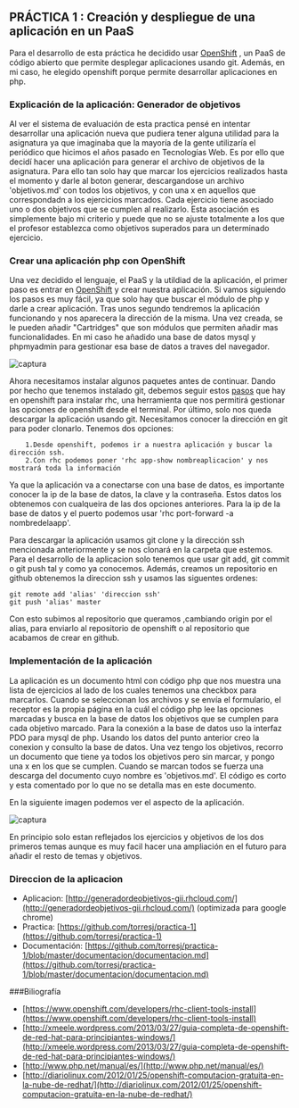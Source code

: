 ## PRÁCTICA 1 : Creación y despliegue de una aplicación en un PaaS

Para el desarrollo de esta práctica he decidido usar [OpenShift](https://www.openshift.com/) , un PaaS de código abierto que permite
desplegar aplicaciones usando git. Además, en mi caso, he elegido openshift porque permite desarrollar aplicaciones en php.


### Explicación de la aplicación: Generador de objetivos

Al ver el sistema de evaluación de esta practica pensé en intentar desarrollar una aplicación nueva que pudiera tener alguna 
utilidad para la asignatura ya que imaginaba que la mayoría de la gente utilizaría el periódico que hicimos el años pasado
en Tecnologías Web. Es por ello que decidí hacer una aplicación para generar el archivo de objetivos de la asignatura.
Para ello tan solo hay que marcar los ejercicios realizados hasta el momento y darle al boton generar, descargandose un archivo
'objetivos.md' con todos los objetivos, y con una x en aquellos que correspondadn a los ejercicios marcados. Cada ejercicio tiene 
asociado uno o dos objetivos que se cumplen al realizarlo. Esta asociación es simplemente bajo mi criterio y puede que no se
ajuste totalmente a los que el profesor establezca como objetivos superados para un determinado ejercicio.

### Crear una aplicación php con OpenShift

Una vez decidido el lenguaje, el PaaS y la utildiad de la aplicación, el primer paso es entrar en [OpenShift](https://www.openshift.com/) y crear
nuestra aplicación. Si vamos siguiendo los pasos es muy fácil, ya que solo hay que buscar el módulo de php y darle a crear aplicación.
Tras unos segundo tendremos la aplicación funcionando y nos aparecera la dirección de la misma. Una vez creada, se le pueden añadir 
"Cartridges" que son módulos que permiten añadir mas funcionalidades. En mi caso he añadido una base de datos mysql y phpmyadmin para 
gestionar esa base de datos a traves del navegador.

![captura](https://dl.dropboxusercontent.com/u/17453375/app.png)

Ahora necesitamos instalar algunos paquetes antes de continuar. Dando por hecho que tenemos instalado git, debemos seguir estos [pasos](https://www.openshift.com/developers/rhc-client-tools-install)
que hay en openshift para instalar rhc, una herramienta que nos permitirá gestionar las opciones de openshift desde el terminal.
Por último, solo nos queda descargar la aplicación usando git. Necesitamos conocer la dirección en git para poder clonarlo. Tenemos
dos opciones:
		
		1.Desde openshift, podemos ir a nuestra aplicación y buscar la dirección ssh.
		2.Con rhc podemos poner 'rhc app-show nombreaplicacion' y nos mostrará toda la información

Ya que la aplicación va a conectarse con una base de datos, es importante conocer la ip de la base de datos, la clave y la contraseña.
Estos datos los obtenemos con cualqueira de las dos opciones anteriores. Para la ip de la base de datos y el puerto podemos usar
'rhc port-forward -a nombredelaapp'.

Para descargar la aplicación usamos git clone y la dirección ssh mencionada anteriormente y se nos clonará en la carpeta que estemos.
Para el desarrollo de la aplicacion solo tenemos que usar git add, git commit o git push tal y como ya conocemos. Además, creamos un 
repositorio en github obtenemos la direccion ssh y usamos las siguentes ordenes:

	git remote add 'alias' 'direccion ssh'
	git push 'alias' master

Con esto subimos al repositorio que queramos ,cambiando origin por el alias, para enviarlo al repositorio de openshift o al repositorio
que acabamos de crear en github.

### Implementación de la aplicación

La aplicación es un documento html con código php que nos muestra una lista de ejercicios al lado de los cuales tenemos una checkbox 
para marcarlos. Cuando se seleccionan los archivos y se envía el formulario, el receptor es la propia página en la cuál el código php
lee las opciones marcadas y busca en la base de datos los objetivos que se cumplen para cada objetivo marcado. Para la conexión a la
base de datos uso la interfaz PDO para mysql de php. Usando los datos del punto anterior creo la conexion y consulto la base de datos.
Una vez tengo los objetivos, recorro un documento que tiene ya todos los objetivos pero sin marcar, y pongo una x en los que se cumplen.
Cuando se marcan todos se fuerza una descarga del documento cuyo nombre es 'objetivos.md'.
El código es corto y esta comentado por lo que no se detalla mas en este documento. 

En la siguiente imagen podemos ver el aspecto de la aplicación.

![captura](https://dl.dropboxusercontent.com/u/17453375/aplicacion.png)

En principio solo estan reflejados los ejercicios y objetivos de los dos primeros temas aunque es muy facil hacer una ampliación en el
futuro para añadir el resto de temas y objetivos.

### Direccion de la aplicacion

* Aplicacion: [http://generadordeobjetivos-gii.rhcloud.com/](http://generadordeobjetivos-gii.rhcloud.com/) (optimizada para google chrome)
* Practica: [https://github.com/torresj/practica-1](https://github.com/torresj/practica-1)
* Documentación: [https://github.com/torresj/practica-1/blob/master/documentacion/documentacion.md](https://github.com/torresj/practica-1/blob/master/documentacion/documentacion.md)

###Biliografía
	
* [https://www.openshift.com/developers/rhc-client-tools-install](https://www.openshift.com/developers/rhc-client-tools-install)
* [http://xmeele.wordpress.com/2013/03/27/guia-completa-de-openshift-de-red-hat-para-principiantes-windows/](http://xmeele.wordpress.com/2013/03/27/guia-completa-de-openshift-de-red-hat-para-principiantes-windows/)
* [http://www.php.net/manual/es/](http://www.php.net/manual/es/)
* [http://diariolinux.com/2012/01/25/openshift-computacion-gratuita-en-la-nube-de-redhat/](http://diariolinux.com/2012/01/25/openshift-computacion-gratuita-en-la-nube-de-redhat/)

